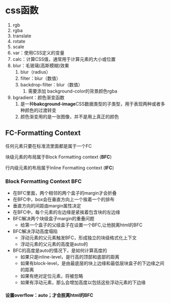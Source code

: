 # css函数

1. rgb
2. rgba
3. translate
4. rotate
5. scale
6. var：使用CSS定义的变量
7. calc：计算CSS值，通常用于计算元素的大小或位置
8. blur：毛玻璃(高斯模糊)效果
   1. blur（radius）
   2. filter：blur（数值）
   3. backdrop-filter：blur（数值）
      1. 需要添加 background-color的背景颜色rgba
9. bgradient：颜色渐变函数
   1. 是一种**bakcground-image**CSS数据类型的子类型，用于表现两种或者多种颜色的过渡转变
   2. 颜色渐变用的是一张图像，并不是用上真正的颜色

## FC-Formatting Context

任何元素只要在标准流里面都是属于一个FC

块级元素的布局属于Block Formatting context (**BFC**)

行内级元素的布局属于lnline Formatting context (**IFC**)

### Block Formatting Context BFC

- 在BFC里面，两个相邻的两个盒子的margin才会折叠
- 在BFC中，box会在垂直方向上一个挨着一个的排布
- 垂直方向的间距由margin属性决定
- 在BFC中，每个元素的左边缘是紧挨着包含块的左边缘
- BFC解决两个块级盒子margin的重叠问题
  - 给第一个盒子的父级盒子在设置一个BFC,让他脱离html的BFC
- BFC解决浮动高度塌陷
  - 浮动元素的父元素触发BFC，形成独立的块级格式化上下文
  - 浮动元素的父元素的高度是auto的
- BFC的高度是auto的情况下，是如何计算高度的
  - 如果只是inline-level，是行高的顶部和底部的距离
  - 如果有block-level，是由最底层的块上边缘和最低层块盒子的下边缘之间的距离
  - 如果有绝对定位元素，将被忽略
  - 如果有浮动元素，那么会增加高度以包括这些浮动元素的下边缘

#### 设置overflow：auto；才会脱离html的BFC

